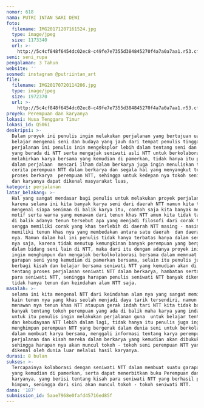 ```yaml
---
nomor: 618
nama: PUTRI INTAN SARI DEWI
foto:
  filename: IMG20171207161524.jpg
  type: image/jpeg
  size: 1173340
  url: >-
    http://5c4cf848f6454dc02ec8-c49fe7e7355d384845270f4a7a0a7aa1.r53.cf2.rackcdn.com/9379e4b3-130a-4434-8dde-7c509373b16a/IMG20171207161524.jpg
seni: seni_rupa
pengalaman: 3 Tahun
website: ''
sosmed: instagram @putriintan_art
file:
  filename: IMG20170720114206.jpg
  type: image/jpeg
  size: 1972370
  url: >-
    http://5c4cf848f6454dc02ec8-c49fe7e7355d384845270f4a7a0a7aa1.r53.cf2.rackcdn.com/719d10c4-3596-4409-ada9-956a6a82c875/IMG20170720114206.jpg
proyek: Perempuan dan karyanya
lokasi: Nusa Tenggara Timur
lokasi_id: Q5061
deskripsi: >-
  Dalam proyek ini penulis ingin melakukan perjalanan yang bertujuan uantuk
  belajar mengenai seni dan budaya yang jauh dari tempat penulis tinggal, dalam
  perjalanan ini penulis inin mengeksplor lebih dalam tentang seni dan budaya
  yang berada di NTT serta mengajak seniwati asli NTT untuk berkolaborasi
  melahirkan karya bersama yang kemudian di pamerkan, tidak hanya itu penulis
  dalam perjalaan  mencari ilham dalam berkarya juga ingin menuliskan tentang
  cerita perempuan NTT dalam berkarya dan segala hal yang menyangkut tentang
  proses berkarya  perempuan NTT, sehingga untuk kedepan nya tokoh seniwati NTT
  dan karyanya dapat dikenal masyarakat luas,
kategori: perjalanan
latar_belakang: >-
  Hal yang sangat mendasar bagi penulis untuk melakukan proyek perjalanan ini
  karena selama ini kita banyak karya seni dari daerah NTT namun kita tidak
  mengenal siapa seniman di balik karya itu, contoh saja kita banyak mengenal
  motif serta warna yang menawan dari tenun khas NTT amun kita tidak tau tokoh
  di balik adanya tenun tersebut apa yang menjadi filosofi dari corak tersebut
  sengga memiliki corak yang khas terlebih di daerah NTT masing - masing
  memiliki tenun khas nya yang membedakan antara satu daerah  dan daerah lain
  nya. Namun dalam hal ini penulis tidak hanya terbatas hanya dalam seni tenun
  nya saja, karena tidak menutup kemungkinan banyak perempuan yang bergelut
  dalam bidang seni lain di NTT, maka dari itu dengan adanya proyek ini penulis
  ingin menghimpun dan mengajak berkolkolaborasi bersama dalam memnuat suatu
  garapan seni yang kemudian di pamerkan bersama, selain itu penulis juga ingin
  berbagi kisah dan belajar bersama seniwati NTT yang kemudian akan di bukukan
  tentang proses perjalanan seniwati NTT dalam berkarya, hambatan serta karya
  para seniwati NTT, seningga harapan penulis seniwati NTT banyak dikenal luas
  tidak hanya tenun dan keindahan alam NTT saja.
masalah: >-
  selama ini kita mengenal NTT dari keindahan alam nya yang sangat memikat serta
  kain tenun nya yang khas seolah menjadi daya tarik tersendiri, namun dari
  menawan nya tenun khas NTT ataupun gerak indah tari NTT kita tidak banyak tahu
  banyak tentang tokoh perempuan yang ada di balik maha karya yang indah itu,
  untuk itu penulis ingin melakukan perjalanan guna  untuk belajar tentang seni
  dan kebudayaan NTT lebih dalam lagi, tidak hanya itu penulis juga ingin
  menghimpun perempuan NTT yang bergerak dalam dunia seni untuk berkolaborasi
  dalam membuat karya bersama, menggali informasi tentang karya perempuan NTT
  perjalanan dan kisah mereka dalam berkarya yang kemudian akan dibukukan,
  sehingga harapan nya akan muncul tokoh - tokoh seni perempuan NTT yang banyak
  dikenal oleh dunia luar melalui hasil karyanya.
durasi: 8 bulan
sukses: >-
  Tercapainya kolaborasi dengan seniwati NTT dalam membuat suatu garapan seni
  yang kemudian di pamerkan, serta dapat menerbitkan buku Perempuan dan
  karyanya, yang berisi tentang kisah para seniwati NTT yang berhasil penulis
  himpun, seningga dari sini akan muncul tokoh - tokoh seniwati NTT.
dana: '187'
submission_id: 5aae7968e0fafd45716ed85f
---
```

